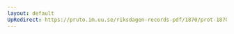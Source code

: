 ```yaml
---
layout: default
UpRedirect: https://pruto.im.uu.se/riksdagen-records-pdf/1870/prot-1870--ak--322/prot-1870--ak--322_018.pdf
---
```

